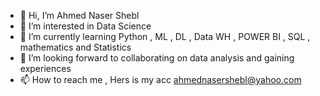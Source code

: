 - 👋 Hi, I’m Ahmed Naser Shebl
- 👀 I’m interested in Data Science 
- 🌱 I’m currently learning Python , ML , DL , Data WH , POWER BI , SQL , mathematics and Statistics    
- 💞️ I’m  looking forward to collaborating on data analysis and gaining experiences
- 📫 How to reach me , Hers is my acc ahmednasershebl@yahoo.com

<!---
AhmedShebl21/AhmedShebl21 is a ✨ special ✨ repository because its `README.md` (this file) appears on your GitHub profile.
You can click the Preview link to take a look at your changes.
--->
